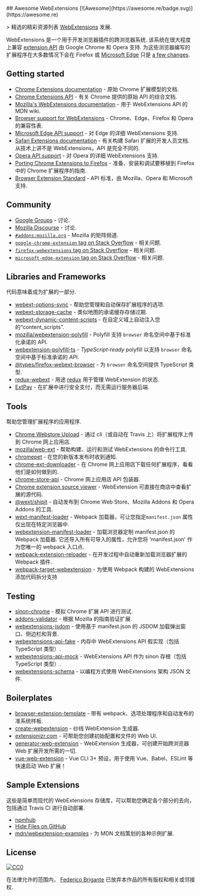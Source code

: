 <div class="github-widget" data-repo="fregante/Awesome-WebExtensions"></div>
<script async src="https://pagead2.googlesyndication.com/pagead/js/adsbygoogle.js"></script><ins class="adsbygoogle" style="display:block" data-ad-client="ca-pub-6890694312814945" data-ad-slot="5473692530" data-ad-format="auto"  data-full-width-responsive="true"></ins><script>(adsbygoogle = window.adsbygoogle || []).push({});</script>
## Awesome WebExtensions [![Awesome](https://awesome.re/badge.svg)](https://awesome.re)

&gt; 精选的精彩资源列表 [WebExtensions](https://developer.mozilla.org/en-US/Add-ons/WebExtensions) 发展.

 WebExtensions 是一个用于开发浏览器插件的跨浏览器系统. 该系统在很大程度上兼容 [extension API](https://developer.chrome.com/extensions) 由 Google Chrome 和 Opera 支持. 为这些浏览器编写的扩展程序在大多数情况下会在 Firefox 或 [Microsoft Edge](https://developer.microsoft.com/en-us/microsoft-edge/platform/documentation/extensions/) 只是 [a few changes](https://developer.mozilla.org/en-US/Add-ons/WebExtensions/Porting_a_Google_Chrome_extension).



## Getting started

- [Chrome Extensions documentation](https://developer.chrome.com/extensions) - 原始 Chrome 扩展模型的文档.
- [Chrome Extensions API](https://developer.chrome.com/extensions/api_index) - 有关 Chrome 提供的原始 API 的综合文档.
- [Mozilla's WebExtensions documentation](https://developer.mozilla.org/en-US/Add-ons/WebExtensions) - 用于 WebExtensions API 的 MDN wiki.
- [Browser support for WebExtensions](https://developer.mozilla.org/en-US/Add-ons/WebExtensions/Browser_support_for_JavaScript_APIs) - Chrome、Edge、Firefox 和 Opera 的兼容性表.
- [Microsoft Edge API support](https://docs.microsoft.com/en-us/microsoft-edge/extensions/api-support/extension-api-roadmap) - 对 Edge 的详细 WebExtensions 支持.
- [Safari Extensions documentation](https://developer.apple.com/safari/extensions/)  - 有关构建 Safari 扩展的开发人员文档. 从技术上讲不是 WebExtensions，API 是完全不同的.
- [Opera API support](https://dev.opera.com/extensions/apis/) - 对 Opera 的详细 WebExtensions 支持.
- [Porting Chrome Extensions to Firefox](https://hacks.mozilla.org/2015/10/porting-chrome-extensions-to-firefox-with-webextensions/) - 准备、安装和调试要移植到 Firefox 中的 Chrome 扩展程序的指南.
- [Browser Extension Standard](https://browserext.github.io/browserext/) - API 标准，由 Mozilla、Opera 和 Microsoft 支持.

## Community

- [Google Groups](https://groups.google.com/a/chromium.org/forum/#!forum/chromium-extensions) - 讨论.
- [Mozilla Discourse](https://discourse.mozilla.org/c/add-ons) - 讨论.
- [`#addons:mozilla.org`](https://matrix.to/#/#addons:mozilla.org) - Mozilla 的矩阵频道.
- [`google-chrome-extension` tag on Stack Overflow](https://stackoverflow.com/questions/tagged/google-chrome-extension) - 相关问题.
- [`firefox-webextensions` tag on Stack Overflow](https://stackoverflow.com/questions/tagged/firefox-webextensions) - 相关问题.
- [`microsoft-edge-extension` tag on Stack Overflow](https://stackoverflow.com/questions/tagged/microsoft-edge-extension) - 相关问题.

## Libraries and Frameworks

代码意味着成为扩展的一部分.

- [webext-options-sync](https://github.com/fregante/webext-options-sync) - 帮助您管理和自动保存扩展程序的选项.
- [webext-storage-cache](https://github.com/fregante/webext-storage-cache) - 类似地图的承诺缓存存储过期.
- [webext-dynamic-content-scripts](https://github.com/fregante/webext-dynamic-content-scripts) - 在自定义域上自动注入您的“content_scripts”.
- [mozilla/webextension-polyfill](https://github.com/mozilla/webextension-polyfill) - Polyfill 支持 `browser` 命名空间中基于标准化承诺的 API.
- [webextension-polyfill-ts](https://github.com/Lusito/webextension-polyfill-ts) - *TypeScript-ready* polyfill 以支持 `browser` 命名空间中基于标准承诺的 API.
- [@types/firefox-webext-browser](https://www.npmjs.com/package/@types/firefox-webext-browser) - 为 `browser` 命名空间提供 TypeScript 类型.
- [redux-webext](https://github.com/ivantsov/redux-webext) - 用途 [redux](https://github.com/reactjs/redux) 用于管理 WebExtension 的状态.
- [ExtPay](https://github.com/Glench/ExtPay) - 在扩展中进行安全支付，而无需运行服务器后端.

## Tools

帮助您管理扩展程序的应用程序.

- [Chrome Webstore Upload](https://github.com/DrewML/chrome-webstore-upload-cli) - 通过 cli（或自动在 Travis 上）将扩展程序上传到 Chrome 网上应用店.
- [mozilla/web-ext](https://github.com/mozilla/web-ext) - 帮助构建、运行和测试 WebExtensions 的命令行工具.
- [chromepet](https://github.com/ZenHubIO/chromepet) - 在您的新版本发布时收到通知.
- [chrome-ext-downloader](https://github.com/jiripospisil/chrome-ext-downloader) - 在 Chrome 网上应用店下载任何扩展程序，看看他们是如何做到的.
- [chrome-store-api](https://github.com/acvetkov/chrome-store-api) - Chrome 网上应用店 API 包装器.
- [Chrome extension source viewer](https://github.com/Rob--W/crxviewer) - WebExtension 可直接在商店中查看扩展的源代码.
- [@wext/shipit](https://github.com/LinusU/wext-shipit) - 自动发布到 Chrome Web Store、Mozilla Addons 和 Opera Addons 的工具.
- [wext-manifest-loader](https://github.com/abhijithvijayan/wext-manifest-loader) - Webpack 加载器，可让您指定`manifest.json` 属性仅出现在特定浏览器中.
- [webextension-manifest-loader](https://github.com/jsmnbom/webextension-manifest-loader)  - 加载浏览器定制 manifest.json 的 Webpack 加载器. 它还导入所有可导入的属性，允许您将 &#39;manifest.json&#39; 作为您唯一的 webpack 入口点.
- [webpack-extension-reloader](https://github.com/rubenspgcavalcante/webpack-extension-reloader) - 在开发过程中自动重新加载浏览器扩展的 Webpack 插件.
- [webpack-target-webextension](https://github.com/awesome-webextension/webpack-target-webextension) - 为使用 Webpack 构建的 WebExtensions 添加代码拆分支持

## Testing

- [sinon-chrome](https://github.com/acvetkov/sinon-chrome) - 模拟 Chrome 扩展 API 进行测试.
- [addons-validator](https://github.com/mozilla/addons-validator) - 根据 Mozilla 的指南验证扩展.
- [webextensions-jsdom](https://github.com/stoically/webextensions-jsdom) - 使用基于 manifest.json 的 JSDOM 加载弹出窗口、侧边栏和背景.
- [webextensions-api-fake](https://github.com/stoically/webextensions-api-fake) - 内存中 WebExtensions API 假实现（包括 TypeScript 类型）.
- [webextensions-api-mock](https://github.com/stoically/webextensions-api-mock) - WebExtensions API 作为 sinon 存根（包括 TypeScript 类型）.
- [webextensions-schema](https://github.com/stoically/webextensions-schema) - 以编程方式使用 WebExtensions 架构 JSON 文件.

## Boilerplates

- [browser-extension-template](https://github.com/notlmn/browser-extension-template) - 带有 webpack、选项处理程序和自动发布的准系统样板.
- [create-webextension](https://github.com/rpl/create-webextension) - 纱线 WebExtension 生成器.
- [extensionizr.com](https://extensionizr.com) - 可帮助您创建初始配置和文件的 Web UI.
- [generator-web-extension](https://github.com/HaNdTriX/generator-web-extension) - WebExtension 生成器，可创建开始跨浏览器 Web 扩展开发所需的一切.
- [vue-web-extension](https://github.com/Kocal/vue-web-extension) - Vue CLI 3+ 预设，用于使用 Vue、Babel、ESLint 等快速启动 Web 扩展！

## Sample Extensions

这些是简单而现代的 WebExtensions 存储库，可以帮助您确定各个部分的去向，包括通过 Travis CI 进行自动部署.

- [npmhub](https://github.com/npmhub/npmhub)
- [Hide Files on GitHub](https://github.com/sindresorhus/hide-files-on-github)
- [mdn/webextension-examples](https://github.com/mdn/webextensions-examples) - 为 MDN 文档策划的各种示例扩展.

## License

[![CC0](https://mirrors.creativecommons.org/presskit/buttons/88x31/svg/cc-zero.svg)](https://creativecommons.org/publicdomain/zero/1.0/)

在法律允许的范围内， [Federico Brigante](https://bfred.it) 已放弃本作品的所有版权和相关或邻接权.
